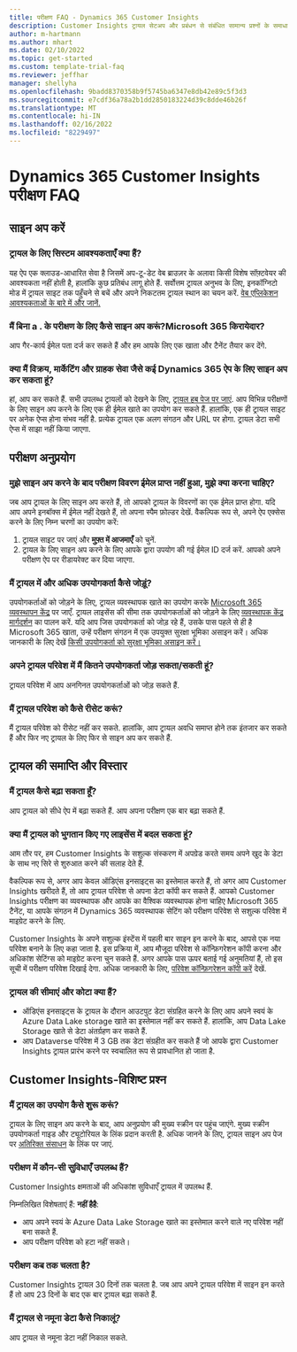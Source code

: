 ```yaml
---
title: परीक्षण FAQ - Dynamics 365 Customer Insights
description: Customer Insights ट्रायल सेटअप और प्रबंधन से संबंधित सामान्य प्रश्नों के समाधान. प्लेटफ़ॉर्म और ऐप-विशिष्ट समस्याओं को हल करने का तरीका जानें.
author: m-hartmann
ms.author: mhart
ms.date: 02/10/2022
ms.topic: get-started
ms.custom: template-trial-faq
ms.reviewer: jeffhar
manager: shellyha
ms.openlocfilehash: 9badd8370358b9f5745ba6347e8db42e89c5f3d3
ms.sourcegitcommit: e7cdf36a78a2b1dd2850183224d39c8dde46b26f
ms.translationtype: MT
ms.contentlocale: hi-IN
ms.lasthandoff: 02/16/2022
ms.locfileid: "8229497"
---
```

# <a name="dynamics-365-customer-insights-trial-faq"></a>Dynamics 365 Customer Insights परीक्षण FAQ

## <a name="sign-up"></a>साइन अप करें

### <a name="what-are-the-system-requirements-for-the-trial"></a>ट्रायल के लिए सिस्टम आवश्यकताएँ क्या हैं?

यह ऐप एक क्लाउड-आधारित सेवा है जिसमें अप-टू-डेट वेब ब्राउज़र के अलावा किसी विशेष सॉफ़्टवेयर की आवश्यकता नहीं होती है, हालांकि कुछ प्रतिबंध लागू होते हैं. सर्वोत्तम ट्रायल अनुभव के लिए, इनकॉग्निटो मोड में ट्रायल साइट तक पहुँचने से बचें और अपने निकटतम ट्रायल स्थान का चयन करें. [वेब एप्लिकेशन आवश्यकताओं के बारे में और जानें.](/power-platform/admin/web-application-requirements)

### <a name="how-do-i-sign-up-for-the-trial-without-a-microsoft-365-tenant"></a>मैं बिना a . के परीक्षण के लिए कैसे साइन अप करूं?Microsoft 365 किरायेदार?

आप गैर-कार्य ईमेल पता दर्ज कर सकते हैं और हम आपके लिए एक खाता और टैनेंट तैयार कर देंगे.

### <a name="can-i-sign-up-for-multiple-dynamics-365-apps-such-as-sales-marketing-and-customer-service"></a>क्या मैं विक्रय, मार्केटिंग और ग्राहक सेवा जैसे कई Dynamics 365 ऐप के लिए साइन अप कर सकता हूं?

हां, आप कर सकते हैं. सभी उपलब्ध ट्रायलों को देखने के लिए, [ट्रायल हब पेज पर जाएं](https://dynamics.microsoft.com/dynamics-365-free-trial). आप विभिन्न परीक्षणों के लिए साइन अप करने के लिए एक ही ईमेल खाते का उपयोग कर सकते हैं. हालांकि, एक ही ट्रायल साइट पर अनेक ऐप्स होना संभव नहीं है. प्रत्येक ट्रायल एक अलग संगठन और URL पर होगा. ट्रायल डेटा सभी ऐप्स में साझा नहीं किया जाएगा.

## <a name="trial-app"></a>परीक्षण अनुप्रयोग

### <a name="i-didnt-receive-the-trial-details-email-after-signing-up-what-should-i-do"></a>मुझे साइन अप करने के बाद परीक्षण विवरण ईमेल प्राप्त नहीं हुआ, मुझे क्या करना चाहिए?

जब आप ट्रायल के लिए साइन अप करते हैं, तो आपको ट्रायल के विवरणों का एक ईमेल प्राप्त होगा. यदि आप अपने इनबॉक्स में ईमेल नहीं देखते हैं, तो अपना स्पैम फ़ोल्डर देखें. वैकल्पिक रूप से, अपने ऐप एक्सेस करने के लिए निम्न चरणों का उपयोग करें:

1. ट्रायल साइट पर जाएं और **मुफ़्त में आजमाएँ** को चुनें.
1. ट्रायल के लिए साइन अप करने के लिए आपके द्वारा उपयोग की गई ईमेल ID दर्ज करें. आपको अपने परीक्षण ऐप पर रीडायरेक्ट कर दिया जाएगा.

### <a name="how-do-i-add-more-users-to-a-trial"></a>मैं ट्रायल में और अधिक उपयोगकर्ता कैसे जोड़ूं?

उपयोगकर्ताओं को जोड़ने के लिए, ट्रायल व्यवस्थापक खाते का उपयोग करके [Microsoft 365 व्यवस्थापन केंद्र](https://admin.microsoft.com) पर जाएँ. ट्रायल लाइसेंस की सीमा तक उपयोगकर्ताओं को जोड़ने के लिए [व्यवस्थापक केंद्र मार्गदर्शन](/microsoft-365/admin/add-users/add-users) का पालन करें. यदि आप जिस उपयोगकर्ता को जोड़ रहे हैं, उसके पास पहले से ही है Microsoft 365 खाता, उन्हें परीक्षण संगठन में एक उपयुक्त सुरक्षा भूमिका असाइन करें। अधिक जानकारी के लिए देखें [किसी उपयोगकर्ता को सुरक्षा भूमिका असाइन करें।](/power-platform/admin/create-users-assign-online-security-roles#assign-a-security-role-to-a-user)

### <a name="how-many-users-can-i-add-to-my-trial-environment"></a>अपने ट्रायल परिवेश में मैं कितने उपयोगकर्ता जोड़ सकता/सकती हूं?

ट्रायल परिवेश में आप अनगिनत उपयोगकर्ताओं को जोड़ सकते हैं.

### <a name="how-do-i-reset-the-trial-environment"></a>मैं ट्रायल परिवेश को कैसे रीसेट करूं?

मैं ट्रायल परिवेश को रीसेट नहीं कर सकते. हालांकि, आप ट्रायल अवधि समाप्त होने तक इंतजार कर सकते हैं और फिर नए ट्रायल के लिए फिर से साइन अप कर सकते हैं.

## <a name="trial-expiration-and-extension"></a>ट्रायल की समाप्ति और विस्तार

### <a name="how-do-i-extend-the-trial"></a>मैं ट्रायल कैसे बढ़ा सकता हूँ?

आप ट्रायल को सीधे ऐप में बढ़ा सकते हैं. आप अपना परीक्षण एक बार बढ़ा सकते हैं.

### <a name="can-i-convert-the-trial-to-a-paid-license"></a>क्या मैं ट्रायल को भुगतान किए गए लाइसेंस में बदल सकता हूं?

आम तौर पर, हम Customer Insights के सशुल्क संस्करण में अपग्रेड करते समय अपने खुद के डेटा के साथ नए सिरे से शुरुआत करने की सलाह देते हैं. 

वैकल्पिक रूप से, अगर आप केवल ऑडिएंस इनसाइट्स का इस्तेमाल करते हैं, तो अगर आप Customer Insights खरीदते हैं, तो आप ट्रायल परिवेश से अपना डेटा कॉपी कर सकते हैं. आपको Customer Insights परीक्षण का व्यवस्थापक और आपके का वैश्विक व्यवस्थापक होना चाहिए Microsoft 365 टैनेंट, या आपके संगठन में Dynamics 365 व्यवस्थापक सेटिंग को परीक्षण परिवेश से सशुल्क परिवेश में माइग्रेट करने के लिए. 

Customer Insights के अपने सशुल्क इंस्टेंस में पहली बार साइन इन करने के बाद, आपसे एक नया परिवेश बनाने के लिए कहा जाता है. इस प्रक्रिया में, आप मौजूदा परिवेश से कॉन्फ़िगरेशन कॉपी करना और अधिकांश सेटिंग्स को माइग्रेट करना चुन सकते हैं. अगर आपके पास ऊपर बताई गई अनुमतियां हैं, तो इस सूची में परीक्षण परिवेश दिखाई देगा. अधिक जानकारी के लिए, [परिवेश कॉन्फ़िगरेशन कॉपी करें](audience-insights/manage-environments.md#copy-the-environment-configuration) देखें.

### <a name="what-are-the-trial-limits-and-quotas"></a>ट्रायल की सीमाएं और कोटा क्या हैं?

- ऑडिएंस इनसाइट्स के ट्रायल के दौरान आउटपुट डेटा संग्रहित करने के लिए आप अपने स्वयं के Azure Data Lake storage खाते का इस्तेमाल नहीं कर सकते हैं. हालांकि, आप Data Lake Storage खाते से डेटा अंतर्ग्रहण कर सकते हैं.
- आप Dataverse परिवेश में 3 GB तक डेटा संग्रहीत कर सकते हैं जो आपके द्वारा Customer Insights ट्रायल प्रारंभ करने पर स्वचालित रूप से प्रावधानित हो जाता है.

## <a name="customer-insights-specific-questions"></a>Customer Insights-विशिष्ट प्रश्न

### <a name="how-do-i-start-using-the-trial"></a>मैं ट्रायल का उपयोग कैसे शुरू करूं?

ट्रायल के लिए साइन अप करने के बाद, आप अनुप्रयोग की मुख्य स्क्रीन पर पहुंच जाएंगे. मुख्य स्क्रीन उपयोगकर्ता गाइड और ट्यूटोरियल के लिंक प्रदान करती है. अधिक जानने के लिए, ट्रायल साइन अप पेज पर [अतिरिक्त संसाधन](trial-signup.md#additional-resources) के लिंक पर जाएं.

### <a name="what-features-are-available-in-the-trial"></a>परीक्षण में कौन-सी सुविधाएँ उपलब्ध हैं?

Customer Insights क्षमताओं की अधिकांश सुविधाएँ ट्रायल में उपलब्ध हैं.

निम्नलिखित विशेषताएं हैं: **नहीं हैहै**: 
- आप अपने स्वयं के Azure Data Lake Storage खाते का इस्तेमाल करने वाले नए परिवेश नहीं बना सकते हैं.
- आप परीक्षण परिवेश को हटा नहीं सकते। 

### <a name="how-long-does-the-trial-last"></a>परीक्षण कब तक चलता है?

Customer Insights ट्रायल 30 दिनों तक चलता है. जब आप अपने ट्रायल परिवेश में साइन इन करते हैं तो आप 23 दिनों के बाद एक बार ट्रायल बढ़ा सकते हैं.

### <a name="how-do-i-remove-sample-data-from-the-trial"></a>मैं ट्रायल से नमूना डेटा कैसे निकालूं?

आप ट्रायल से नमूना डेटा नहीं निकाल सकते.
